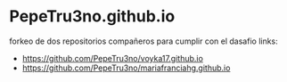 # PepeTru3no.github.io

forkeo de dos repositorios compañeros para cumplir con el dasafio
links:
- https://github.com/PepeTru3no/voyka17.github.io
- https://github.com/PepeTru3no/mariafranciahg.github.io
